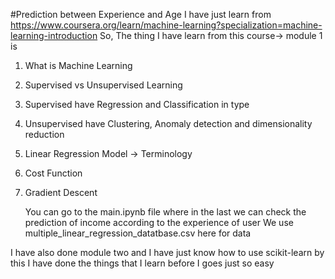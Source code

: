 #Prediction between Experience and Age
I have just learn from https://www.coursera.org/learn/machine-learning?specialization=machine-learning-introduction
So, The thing I have learn from this course-> module 1 is 
1. What is Machine Learning
2. Supervised vs Unsupervised Learning
3. Supervised have Regression and Classification in type
4. Unsupervised have Clustering, Anomaly detection and dimensionality reduction
5. Linear Regression Model -> Terminology
6. Cost Function
7. Gradient Descent
   
   You can go to the main.ipynb file where in the last we can check the prediction of income according to the experience of user
   We use multiple_linear_regression_datatbase.csv here for data

I have also done module two and I have just know how to use scikit-learn by this I have done the things that I learn before I goes just so easy  
